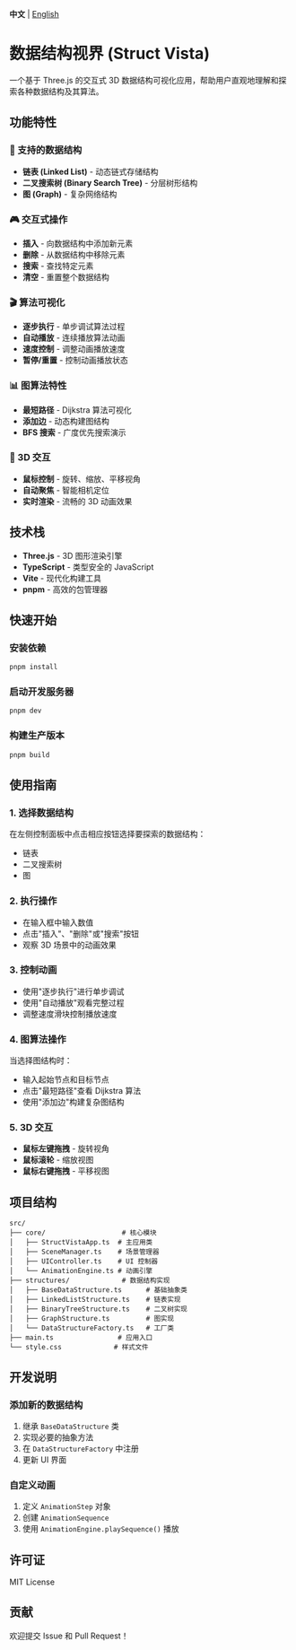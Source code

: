 **中文** | [English](README_EN.md)

# 数据结构视界 (Struct Vista)

一个基于 Three.js 的交互式 3D 数据结构可视化应用，帮助用户直观地理解和探索各种数据结构及其算法。

## 功能特性

### 🔗 支持的数据结构
- **链表 (Linked List)** - 动态链式存储结构
- **二叉搜索树 (Binary Search Tree)** - 分层树形结构
- **图 (Graph)** - 复杂网络结构

### 🎮 交互式操作
- **插入** - 向数据结构中添加新元素
- **删除** - 从数据结构中移除元素
- **搜索** - 查找特定元素
- **清空** - 重置整个数据结构

### 🎬 算法可视化
- **逐步执行** - 单步调试算法过程
- **自动播放** - 连续播放算法动画
- **速度控制** - 调整动画播放速度
- **暂停/重置** - 控制动画播放状态

### 📊 图算法特性
- **最短路径** - Dijkstra 算法可视化
- **添加边** - 动态构建图结构
- **BFS 搜索** - 广度优先搜索演示

### 🎯 3D 交互
- **鼠标控制** - 旋转、缩放、平移视角
- **自动聚焦** - 智能相机定位
- **实时渲染** - 流畅的 3D 动画效果

## 技术栈

- **Three.js** - 3D 图形渲染引擎
- **TypeScript** - 类型安全的 JavaScript
- **Vite** - 现代化构建工具
- **pnpm** - 高效的包管理器

## 快速开始

### 安装依赖
```bash
pnpm install
```

### 启动开发服务器
```bash
pnpm dev
```

### 构建生产版本
```bash
pnpm build
```

## 使用指南

### 1. 选择数据结构
在左侧控制面板中点击相应按钮选择要探索的数据结构：
- 链表
- 二叉搜索树
- 图

### 2. 执行操作
- 在输入框中输入数值
- 点击"插入"、"删除"或"搜索"按钮
- 观察 3D 场景中的动画效果

### 3. 控制动画
- 使用"逐步执行"进行单步调试
- 使用"自动播放"观看完整过程
- 调整速度滑块控制播放速度

### 4. 图算法操作
当选择图结构时：
- 输入起始节点和目标节点
- 点击"最短路径"查看 Dijkstra 算法
- 使用"添加边"构建复杂图结构

### 5. 3D 交互
- **鼠标左键拖拽** - 旋转视角
- **鼠标滚轮** - 缩放视图
- **鼠标右键拖拽** - 平移视图

## 项目结构

```
src/
├── core/                   # 核心模块
│   ├── StructVistaApp.ts  # 主应用类
│   ├── SceneManager.ts    # 场景管理器
│   ├── UIController.ts    # UI 控制器
│   └── AnimationEngine.ts # 动画引擎
├── structures/             # 数据结构实现
│   ├── BaseDataStructure.ts      # 基础抽象类
│   ├── LinkedListStructure.ts    # 链表实现
│   ├── BinaryTreeStructure.ts    # 二叉树实现
│   ├── GraphStructure.ts         # 图实现
│   └── DataStructureFactory.ts   # 工厂类
├── main.ts                # 应用入口
└── style.css             # 样式文件
```

## 开发说明

### 添加新的数据结构
1. 继承 `BaseDataStructure` 类
2. 实现必要的抽象方法
3. 在 `DataStructureFactory` 中注册
4. 更新 UI 界面

### 自定义动画
1. 定义 `AnimationStep` 对象
2. 创建 `AnimationSequence`
3. 使用 `AnimationEngine.playSequence()` 播放

## 许可证

MIT License

## 贡献

欢迎提交 Issue 和 Pull Request！
